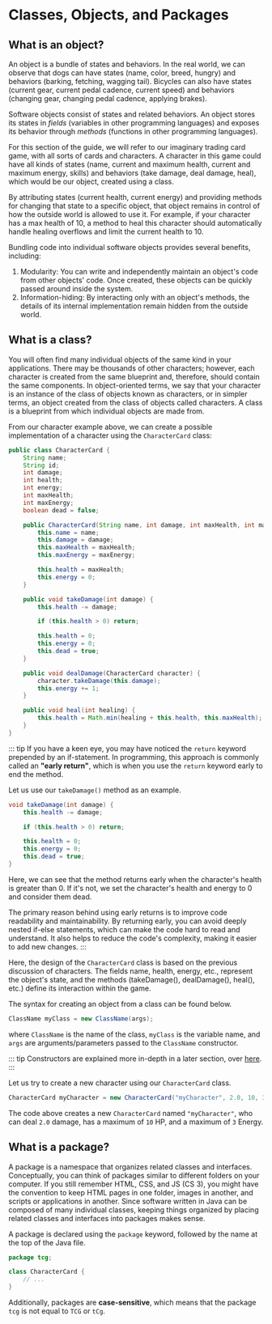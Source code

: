 # Classes, Objects, and Packages

## What is an object?
An object is a bundle of states and behaviors. In the real world, we can observe that dogs can have states (name, color, breed, hungry) and behaviors (barking, fetching, wagging tail). Bicycles can also have states (current gear, current pedal cadence, current speed) and behaviors (changing gear, changing pedal cadence, applying brakes).

Software objects consist of states and related behaviors. An object stores its states in *fields* (variables in other programming languages) and exposes its behavior through *methods* (functions in other programming languages).

For this section of the guide, we will refer to our imaginary trading card game, with all sorts of cards and characters. A character in this game could have all kinds of states (name, current and maximum health, current and maximum energy, skills) and behaviors (take damage, deal damage, heal), which would be our object, created using a class.

By attributing states (current health, current energy) and providing methods for changing that state to a specific object, that object remains in control of how the outside world is allowed to use it. For example, if your character has a max health of 10, a method to heal this character should automatically handle healing overflows and limit the current health to 10.

Bundling code into individual software objects provides several benefits, including:
1. Modularity: You can write and independently maintain an object's code from other objects' code. Once created, these objects can be quickly passed around inside the system.
2. Information-hiding: By interacting only with an object's methods, the details of its internal implementation remain hidden from the outside world.

## What is a class?
You will often find many individual objects of the same kind in your applications. There may be thousands of other characters; however, each character is created from the same blueprint and, therefore, should contain the same components. In object-oriented terms, we say that your character is an instance of the class of objects known as characters, or in simpler terms, an object created from the class of objects called characters. A class is a blueprint from which individual objects are made from.

From our character example above, we can create a possible implementation of a character using the `CharacterCard` class:
```java
public class CharacterCard {
    String name;
    String id;
    int damage;
    int health;
    int energy;
    int maxHealth;
    int maxEnergy;
    boolean dead = false;

    public CharacterCard(String name, int damage, int maxHealth, int maxEnergy) {
        this.name = name;
        this.damage = damage;
        this.maxHealth = maxHealth;
        this.maxEnergy = maxEnergy;

        this.health = maxHealth;
        this.energy = 0;
    }

    public void takeDamage(int damage) {
        this.health -= damage;

        if (this.health > 0) return;

        this.health = 0;
        this.energy = 0;
        this.dead = true;
    }

    public void dealDamage(CharacterCard character) {
        character.takeDamage(this.damage);
        this.energy += 1;
    }

    public void heal(int healing) {
        this.health = Math.min(healing + this.health, this.maxHealth);
    }
}
```

::: tip
If you have a keen eye, you may have noticed the `return` keyword prepended by an if-statement. In programming, this approach is commonly called an **"early return"**, which is when you use the `return` keyword early to end the method. 

Let us use our `takeDamage()` method as an example.
```java
void takeDamage(int damage) {
    this.health -= damage;

    if (this.health > 0) return;

    this.health = 0;
    this.energy = 0;
    this.dead = true;
}
```
Here, we can see that the method returns early when the character's health is greater than 0. If it's not, we set the character's health and energy to 0 and consider them dead.

The primary reason behind using early returns is to improve code readability and maintainability. By returning early, you can avoid deeply nested if-else statements, which can make the code hard to read and understand. It also helps to reduce the code's complexity, making it easier to add new changes.
:::

Here, the design of the `CharacterCard` class is based on the previous discussion of characters. The fields name, health, energy, etc., represent the object's state, and the methods (takeDamage(), dealDamage(), heal(), etc.) define its interaction within the game.

The syntax for creating an object from a class can be found below.
```java
ClassName myClass = new ClassName(args);
```
where `ClassName` is the name of the class, `myClass` is the variable name, and `args` are arguments/parameters passed to the `ClassName` constructor.

::: tip
Constructors are explained more in-depth in a later section, over [here](../2/classes-extension.html#defining-class-constructors).
:::

Let us try to create a new character using our `CharacterCard` class. 
```java
CharacterCard myCharacter = new CharacterCard("myCharacter", 2.0, 10, 3);
```
The code above creates a new `CharacterCard` named `"myCharacter"`, who can deal `2.0` damage, has a maximum of `10` HP, and a maximum of `3` Energy.

## What is a package?
A package is a namespace that organizes related classes and interfaces. Conceptually, you can think of packages similar to different folders on your computer. If you still remember HTML, CSS, and JS (CS 3), you might have the convention to keep HTML pages in one folder, images in another, and scripts or applications in another. Since software written in Java can be composed of many individual classes, keeping things organized by placing related classes and interfaces into packages makes sense.

A package is declared using the `package` keyword, followed by the name at the top of the Java file.

```java
package tcg;

class CharacterCard {
    // ...
}
```

Additionally, packages are **case-sensitive**, which means that the package `tcg` is not equal to `TCG` or `tCg`.